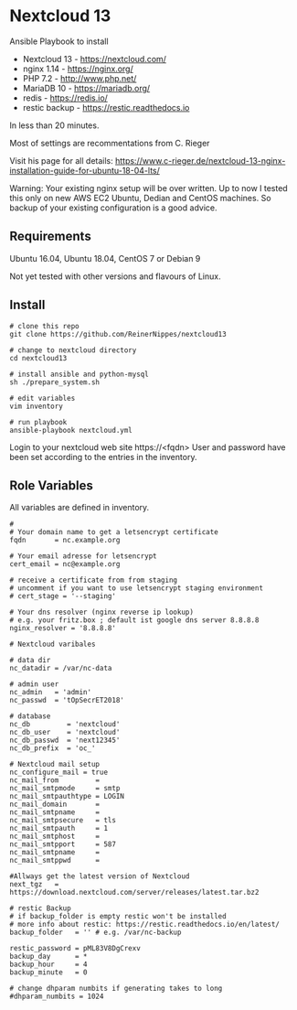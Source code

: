 Nextcloud 13
=========

Ansible Playbook to install

* Nextcloud 13 - https://nextcloud.com/
* nginx 1.14 - https://nginx.org/
* PHP 7.2 - http://www.php.net/
* MariaDB 10 - https://mariadb.org/
* redis - https://redis.io/
* restic backup - https://restic.readthedocs.io

In less than 20 minutes.

Most of settings are recommentations from C. Rieger

Visit his page for all details: https://www.c-rieger.de/nextcloud-13-nginx-installation-guide-for-ubuntu-18-04-lts/

Warning: Your existing nginx setup will be over written. Up to now I tested this only on new AWS EC2 Ubuntu, Dedian and CentOS machines. So backup of your existing configuration is a good advice.


Requirements
------------

Ubuntu 16.04, Ubuntu 18.04, CentOS 7 or Debian 9

Not yet tested with other versions and flavours of Linux.

Install
-------
```
# clone this repo
git clone https://github.com/ReinerNippes/nextcloud13

# change to nextcloud directory
cd nextcloud13

# install ansible and python-mysql
sh ./prepare_system.sh

# edit variables
vim inventory

# run playbook
ansible-playbook nextcloud.yml

```

Login to your nextcloud web site https://\<fqdn\> 
User and password have been set according to the entries in the inventory.

Role Variables
--------------
All variables are defined in inventory.
```
# 
# Your domain name to get a letsencrypt certificate
fqdn       = nc.example.org

# Your email adresse for letsencrypt
cert_email = nc@example.org

# receive a certificate from from staging
# uncomment if you want to use letsencrypt staging environment
# cert_stage = '--staging'

# Your dns resolver (nginx reverse ip lookup)
# e.g. your fritz.box ; default ist google dns server 8.8.8.8
nginx_resolver = '8.8.8.8'

# Nextcloud varibales

# data dir
nc_datadir = /var/nc-data

# admin user
nc_admin   = 'admin'
nc_passwd  = 'tOpSecrET2018'

# database
nc_db         = 'nextcloud'
nc_db_user    = 'nextcloud'
nc_db_passwd  = 'next12345'
nc_db_prefix  = 'oc_'

# Nextcloud mail setup
nc_configure_mail = true
nc_mail_from         =
nc_mail_smtpmode     = smtp
nc_mail_smtpauthtype = LOGIN
nc_mail_domain       =
nc_mail_smtpname     =
nc_mail_smtpsecure   = tls
nc_mail_smtpauth     = 1
nc_mail_smtphost     =
nc_mail_smtpport     = 587
nc_mail_smtpname     =
nc_mail_smtppwd      =

#Allways get the latest version of Nextcloud
next_tgz   = https://download.nextcloud.com/server/releases/latest.tar.bz2

# restic Backup
# if backup_folder is empty restic won't be installed
# more info about restic: https://restic.readthedocs.io/en/latest/
backup_folder   = '' # e.g. /var/nc-backup

restic_password = pML83V8DgCrexv
backup_day      = *
backup_hour     = 4
backup_minute   = 0

# change dhparam numbits if generating takes to long
#dhparam_numbits = 1024

```


